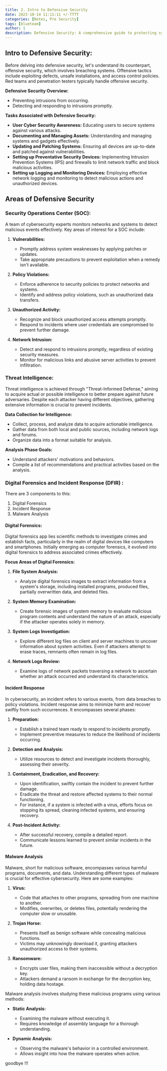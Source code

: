 ```yaml
---
title: 2. Intro to Defensive Security
date: 2023-10-14 11:11:11 +/-TTTT
categories: [Notes, Pre Security]
tags: [blueteam] 
author: 1  
description: Defensive Security: A comprehensive guide to protecting systems from threats, including prevention, detection, response, and recovery.   
---
```


## Intro to Defensive Security:
Before delving into defensive security, let's understand its counterpart, offensive security, which involves breaching systems. Offensive tactics include exploiting defects, unsafe installations, and access control policies. Red teams and penetration testers typically handle offensive security.

**Defensive Security Overview:**

- Preventing intrusions from occurring.
- Detecting and responding to intrusions promptly.

**Tasks Associated with Defensive Security:**

- **User Cyber Security Awareness:** Educating users to secure systems against various attacks.
- **Documenting and Managing Assets:** Understanding and managing systems and gadgets effectively.
- **Updating and Patching Systems:** Ensuring all devices are up-to-date and patched against vulnerabilities.
- **Setting up Preventative Security Devices:** Implementing Intrusion Prevention Systems (IPS) and firewalls to limit network traffic and block malicious activities.
- **Setting up Logging and Monitoring Devices:** Employing effective network logging and monitoring to detect malicious actions and unauthorized devices.



## Areas of Defensive Security 

### Security Operations Center (SOC):

A team of cybersecurity experts monitors networks and systems to detect malicious events effectively. Key areas of interest for a SOC include:

1. **Vulnerabilities:**
    
    - Promptly address system weaknesses by applying patches or updates.
    - Take appropriate precautions to prevent exploitation when a remedy isn't available.
2. **Policy Violations:**
    
    - Enforce adherence to security policies to protect networks and systems.
    - Identify and address policy violations, such as unauthorized data transfers.
3. **Unauthorized Activity:**
    
    - Recognize and block unauthorized access attempts promptly.
    - Respond to incidents where user credentials are compromised to prevent further damage.
4. **Network Intrusion:**
    
    - Detect and respond to intrusions promptly, regardless of existing security measures.
    - Monitor for malicious links and abusive server activities to prevent infiltration.

### Threat Intelligence:

Threat intelligence is achieved through "Threat-Informed Defense," aiming to acquire actual or possible intelligence to better prepare against future adversaries. Despite each attacker having different objectives, gathering extensive information is crucial to prevent incidents.

**Data Collection for Intelligence:**

- Collect, process, and analyze data to acquire actionable intelligence.
- Gather data from both local and public sources, including network logs and forums.
- Organize data into a format suitable for analysis.

**Analysis Phase Goals:**

- Understand attackers' motivations and behaviors.
- Compile a list of recommendations and practical activities based on the analysis.

### Digital Forensics and Incident Response (DFIR) : 
There are 3 components to this:
1. Digital Forensics
2. Incident Response
3. Malware Analysis
#### Digital Forensics:

Digital forensics app
lies scientific methods to investigate crimes and establish facts, particularly in the realm of digital devices like computers and smartphones. Initially emerging as computer forensics, it evolved into digital forensics to address associated crimes effectively.

**Focus Areas of Digital Forensics:**

1. **File System Analysis:**
    
    - Analyze digital forensics images to extract information from a system's storage, including installed programs, produced files, partially overwritten data, and deleted files.
2. **System Memory Examination:**
    
    - Create forensic images of system memory to evaluate malicious program contents and understand the nature of an attack, especially if the attacker operates solely in memory.
3. **System Logs Investigation:**
    
    - Explore different log files on client and server machines to uncover information about system activities. Even if attackers attempt to erase traces, remnants often remain in log files.
4. **Network Logs Review:**
    
    - Examine logs of network packets traversing a network to ascertain whether an attack occurred and understand its characteristics.

#### Incident Response
In cybersecurity, an incident refers to various events, from data breaches to policy violations. Incident response aims to minimize harm and recover swiftly from such occurrences. It encompasses several phases:

1. **Preparation:**
    
    - Establish a trained team ready to respond to incidents promptly.
    - Implement preventive measures to reduce the likelihood of incidents occurring.
2. **Detection and Analysis:**
    
    - Utilize resources to detect and investigate incidents thoroughly, assessing their severity.
3. **Containment, Eradication, and Recovery:**
    
    - Upon identification, swiftly contain the incident to prevent further damage.
    - Eradicate the threat and restore affected systems to their normal functioning.
    - For instance, if a system is infected with a virus, efforts focus on stopping its spread, cleaning infected systems, and ensuring recovery.
4. **Post-Incident Activity:**
    
    - After successful recovery, compile a detailed report.
    - Communicate lessons learned to prevent similar incidents in the future.
#### Malware Analysis

Malware, short for malicious software, encompasses various harmful programs, documents, and data. Understanding different types of malware is crucial for effective cybersecurity. Here are some examples:

1. **Virus:**
    
    - Code that attaches to other programs, spreading from one machine to another.
    - Modifies, overwrites, or deletes files, potentially rendering the computer slow or unusable.
2. **Trojan Horse:**
    
    - Presents itself as benign software while concealing malicious functions.
    - Victims may unknowingly download it, granting attackers unauthorized access to their systems.
3. **Ransomware:**
    
    - Encrypts user files, making them inaccessible without a decryption key.
    - Attackers demand a ransom in exchange for the decryption key, holding data hostage.

Malware analysis involves studying these malicious programs using various methods:

- **Static Analysis:**
    
    - Examining the malware without executing it.
    - Requires knowledge of assembly language for a thorough understanding.
- **Dynamic Analysis:**
    
    - Observing the malware's behavior in a controlled environment.
    - Allows insight into how the malware operates when active.






goodbye !!!
